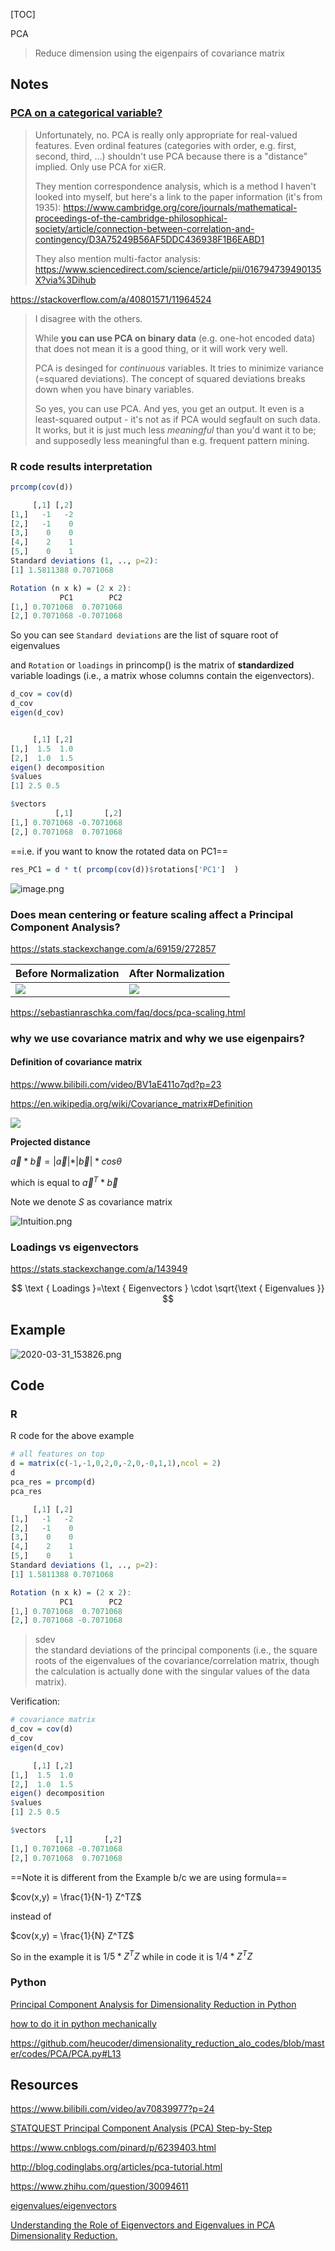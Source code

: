 [TOC]



PCA

>Reduce dimension using the eigenpairs of covariance matrix



## Notes

### [PCA on a categorical variable?](https://piazza.com/class/k1zer6tg6s04bb?cid=443)

> Unfortunately, no. PCA is really only appropriate for real-valued features. Even ordinal features (categories with order, e.g. first, second, third, ...) shouldn't use PCA because there is a "distance" implied. Only use PCA for xi∈R.
>
> 
>
> They mention correspondence analysis, which is a method I haven't looked into myself, but here's a link to the paper information (it's from 1935): https://www.cambridge.org/core/journals/mathematical-proceedings-of-the-cambridge-philosophical-society/article/connection-between-correlation-and-contingency/D3A75249B56AF5DDC436938F1B6EABD1
>
> They also mention multi-factor analysis: https://www.sciencedirect.com/science/article/pii/016794739490135X?via%3Dihub

https://stackoverflow.com/a/40801571/11964524

> I disagree with the others.
>
> While **you can use PCA on binary data** (e.g. one-hot encoded data) that does not mean it is a good thing, or it will work very well.
>
> PCA is desinged for *continuous* variables. It tries to minimize variance (=squared deviations). The concept of squared deviations breaks down when you have binary variables.
>
> So yes, you can use PCA. And yes, you get an output. It even is a least-squared output - it's not as if PCA would segfault on such data. It works, but it is just much less *meaningful* than you'd want it to be; and supposedly less meaningful than e.g. frequent pattern mining.

### R code results interpretation

```R
prcomp(cov(d))

     [,1] [,2]
[1,]   -1   -2
[2,]   -1    0
[3,]    0    0
[4,]    2    1
[5,]    0    1
Standard deviations (1, .., p=2):
[1] 1.5811388 0.7071068

Rotation (n x k) = (2 x 2):
           PC1        PC2
[1,] 0.7071068  0.7071068
[2,] 0.7071068 -0.7071068
```

So you can see `Standard deviations` are the list of square root of eigenvalues

and `Rotation` or `loadings` in princomp() is the matrix of **standardized** variable loadings (i.e., a matrix whose columns contain the eigenvectors).

```R
d_cov = cov(d)
d_cov
eigen(d_cov)


     [,1] [,2]
[1,]  1.5  1.0
[2,]  1.0  1.5
eigen() decomposition
$values
[1] 2.5 0.5

$vectors
          [,1]       [,2]
[1,] 0.7071068 -0.7071068
[2,] 0.7071068  0.7071068
```



==i.e. if you want to know the rotated data on PC1==

```R
res_PC1 = d * t( prcomp(cov(d))$rotations['PC1']  )
```



![image.png](https://i.loli.net/2020/04/01/8ukylDsUcLtBITV.png)



### Does mean centering or feature scaling affect a Principal Component Analysis?

https://stats.stackexchange.com/a/69159/272857

| Before Normalization                     | After Normalization                      |
| ---------------------------------------- | ---------------------------------------- |
| ![](https://i.stack.imgur.com/lS3wA.png) | ![](https://i.stack.imgur.com/rqYHf.png) |

https://sebastianraschka.com/faq/docs/pca-scaling.html



### why we use covariance matrix and why we use eigenpairs?

#### Definition of covariance matrix



https://www.bilibili.com/video/BV1aE411o7qd?p=23

https://en.wikipedia.org/wiki/Covariance_matrix#Definition



![](https://wikimedia.org/api/rest_v1/media/math/render/svg/83bec85f5e2cab5d3406677dd806e554a442331f)

**Projected distance**

$\vec{a}*\vec{b} = \vert \vec{a}\vert * \vert \vec{b}\vert * cos\theta$

which is equal to  $\vec{a}^T * \vec{b}$ 







Note we denote $S$ as covariance matrix

![Intuition.png](https://i.loli.net/2020/02/04/bIoVxSOyY9CeNKP.png)

### Loadings vs eigenvectors

https://stats.stackexchange.com/a/143949



$$
\text { Loadings }=\text { Eigenvectors } \cdot \sqrt{\text { Eigenvalues }}
$$



## Example

![2020-03-31_153826.png](https://i.loli.net/2020/04/01/ZN8SwyXPhOUaB2W.png)

## Code

### R

R code for the above example

```R
# all features on top
d = matrix(c(-1,-1,0,2,0,-2,0,-0,1,1),ncol = 2)
d
pca_res = prcomp(d)
pca_res
```

```R
     [,1] [,2]
[1,]   -1   -2
[2,]   -1    0
[3,]    0    0
[4,]    2    1
[5,]    0    1
Standard deviations (1, .., p=2):
[1] 1.5811388 0.7071068

Rotation (n x k) = (2 x 2):
           PC1        PC2
[1,] 0.7071068  0.7071068
[2,] 0.7071068 -0.7071068
```

> sdev	
> the standard deviations of the principal components (i.e., the square roots of the eigenvalues of the covariance/correlation matrix, though the calculation is actually done with the singular values of the data matrix).



Verification:

```R
# covariance matrix
d_cov = cov(d)
d_cov
eigen(d_cov)
```



```R
     [,1] [,2]
[1,]  1.5  1.0
[2,]  1.0  1.5
eigen() decomposition
$values
[1] 2.5 0.5

$vectors
          [,1]       [,2]
[1,] 0.7071068 -0.7071068
[2,] 0.7071068  0.7071068
```



==Note it is different from the Example b/c  we are using formula==

$cov(x,y) = \frac{1}{N-1} Z^TZ$

instead of

$cov(x,y) = \frac{1}{N} Z^TZ$

So in the example it is $1/5 * Z^TZ$ while in code it is $1/4 * Z^TZ$



### Python

[Principal Component Analysis for Dimensionality Reduction in Python](https://machinelearningmastery.com/principal-components-analysis-for-dimensionality-reduction-in-python/?__s=j5spgttw6xiv8t5nozzl)

[how to do it in python mechanically](https://sebastianraschka.com/Articles/2015_pca_in_3_steps.html#a-summary-of-the-pca-approach)

https://github.com/heucoder/dimensionality_reduction_alo_codes/blob/master/codes/PCA/PCA.py#L13

## Resources



https://www.bilibili.com/video/av70839977?p=24

[STATQUEST Principal Component Analysis (PCA) Step-by-Step](https://youtu.be/FgakZw6K1QQ)

https://www.cnblogs.com/pinard/p/6239403.html

http://blog.codinglabs.org/articles/pca-tutorial.html

https://www.zhihu.com/question/30094611

[eigenvalues/eigenvectors](http://setosa.io/ev/eigenvectors-and-eigenvalues/)

[Understanding the Role of Eigenvectors and Eigenvalues in PCA Dimensionality Reduction.](https://medium.com/@dareyadewumi650/understanding-the-role-of-eigenvectors-and-eigenvalues-in-pca-dimensionality-reduction-10186dad0c5c)















